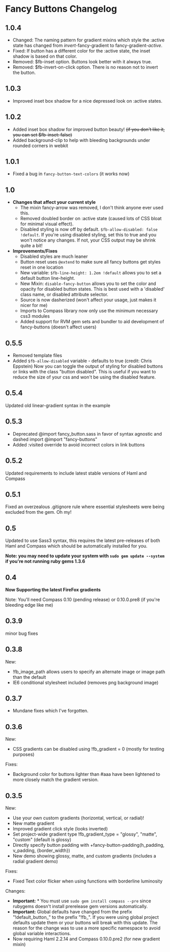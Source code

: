 # Fancy Buttons Changelog

## 1.0.4

- Changed: The naming pattern for gradient mixins which style the :active state has changed from *invert*-fancy-gradient to fancy-gradient-*active*.
- Fixed: If button has a different color for the :active state, the inset shadow is based on that color.
- Removed: $fb-inset option. Buttons look better with it always true.
- Removed: $fb-invert-on-click option. There is no reason not to invert the button.

## 1.0.3

- Improved inset box shadow for a nice depressed look on :active states.

## 1.0.2

- Added inset box shadow for improved button beauty! <s>(if you don't like it, you can set $fb-inset: false)</s>
- Added background-clip to help with bleeding backgrounds under rounded corners in webkit

## 1.0.1

- Fixed a bug in `fancy-button-text-colors` (it works now)

## 1.0

- **Changes that affect your current style**
  - The mixin fancy-arrow was removed, I don't think anyone ever used this.
  - Removed doubled border on :active state (caused lots of CSS bloat for minimal visual effect).
  - Disabled styling is now off by default. `$fb-allow-disabled: false !default`. If you're using disabled styling, set this to true and you won't notice any changes. If not, your CSS output may be shrink quite a bit!
- **Improvements/Fixes**
  - Disabled styles are much leaner
  - Button reset uses `@extend` to make sure all fancy buttons get styles reset in one location
  - New variable: `$fb-line-height: 1.2em !default` allows you to set a default button line-height.
  - New Mixin: `disable-fancy-button` allows you to set the color and opacity for disabled button states. This is best used with a 'disabled' class name, or disabled attribute selector.
  - Source is now dasherized (won't affect your usage, just makes it nicer for me)
  - Imports to Compass library now only use the minimum necessary css3 modules
  - Added support for RVM gem sets and bundler to aid development of fancy-buttons (doesn't affect users)

## 0.5.5

- Removed template files
- Added `$fb-allow-disabled` variable - defaults to true (credit: Chris Eppstein)
  Now you can toggle the output of styling for disabled buttons or links with the class "button disabled".
  This is useful if you want to reduce the size of your css and won't be using the disabled feature.

## 0.5.4

Updated old linear-gradient syntax in the example

## 0.5.3

- Deprecated @import fancy_button.sass in favor of syntax agnostic and dashed import @import "fancy-buttons"
- Added :visited override to avoid incorrect colors in link buttons

## 0.5.2

Updated requirements to include latest stable versions of Haml and Compass

## 0.5.1

Fixed an overzealous .gitignore rule where essential stylesheets were being excluded from the gem. Oh my!

## 0.5

Updated to use Sass3 syntax, this requires the latest pre-releases of both Haml and Compass which should be automatically installed for you.

**Note: you may need to update your system with `sudo gem update --system` if you're not running ruby gems 1.3.6**

## 0.4

**Now Supporting the latest FireFox gradients**

Note: You'll need Compass 0.10 (pending release) or 0.10.0.pre8 (if you're bleeding edge like me)

## 0.3.9

minor bug fixes

## 0.3.8

New:

* !fb\_image\_path allows users to specify an alternate image or image path than the default
* IE6 conditional stylesheet included (removes png background image)

## 0.3.7

* Mundane fixes which I've forgotten.

## 0.3.6

New:

* CSS gradients can be disabled using !fb_gradient = 0 (mostly for testing purposes)

Fixes:

* Background color for buttons lighter than #aaa have been lightened to more closely match the gradient version.


## 0.3.5

New:

* Use your own custom gradients (horizontal, vertical, or radial)!
* New matte gradient
* Improved gradient click style (looks inverted)
* Set project-wide gradient type !fb\_gradient\_type = "glossy", "matte", "custom" (default is glossy)
* Directly specify button padding with +fancy-button-padding(h\_padding, v\_padding, {border\_width})
* New demo showing glossy, matte, and custom gradients (includes a radial gradient demo)

Fixes:

* Fixed Text color flicker when using functions with borderline luminosity

Changes: 

* **Important:** * You must use `sudo gem install compass --pre` since rubygems doesn't install prerelease gem versions automatically.
* **Important:** Global defaults have changed from the prefix "!default\_button\_" to the prefix "!fb_". If you were using global project defaults
  update them or your buttons will break with this update. The reason for the change was to use a more specific namespace
  to avoid global variable interactions.
* Now requiring Haml 2.2.14 and Compass 0.10.0.pre2 (for new gradient mixin)